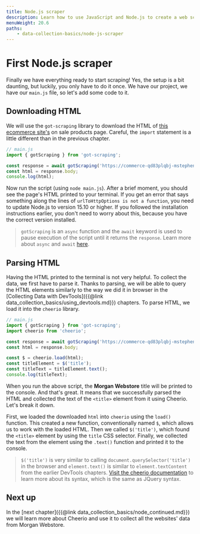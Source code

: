 ```yaml
---
title: Node.js scraper
description: Learn how to use JavaScript and Node.js to create a web scraper, plus take advantage of the cheerio and got-scraping libraries to make your job easier.
menuWeight: 20.6
paths:
    - data-collection-basics/node-js-scraper
---
```


# [](#first-scraper) First Node.js scraper

Finally we have everything ready to start scraping! Yes, the setup is a bit daunting, but luckily, you only have to do it once. We have our project, we have our `main.js` file, so let's add some code to it.

## [](#downloading-html) Downloading HTML

We will use the `got-scraping` library to download the HTML of <a href="https://commerce-qd83plqbj-mstephen19.vercel.app" target="_blank">this ecommerce site's</a> on sale products page. Careful, the `import` statement is a little different than in the previous chapter.

```js
// main.js
import { gotScraping } from 'got-scraping';

const response = await gotScraping('https://commerce-qd83plqbj-mstephen19.vercel.app/search/on-sale');
const html = response.body;
console.log(html);
```

Now run the script (using `node main.js`). After a brief moment, you should see the page's HTML printed to your terminal. If you get an error that says something along the lines of `urlToHttpOptions is not a function`, you need to update Node.js to version 15.10 or higher. If you followed the installation instructions earlier, you don't need to worry about this, because you have the correct version installed.

> `gotScraping` is an `async` function and the `await` keyword is used to pause execution of the script until it returns the `response`. Learn more about `async` and `await` <a href="https://javascript.info/async-await" target="_blank">here</a>.

## [](#parsing-html) Parsing HTML

Having the HTML printed to the terminal is not very helpful. To collect the data, we first have to parse it. Thanks to parsing, we will be able to query the HTML elements similarly to the way we did it in browser in the [Collecting Data with DevTools]({{@link data_collection_basics/using_devtools.md}}) chapters. To parse HTML, we load it into the `cheerio` library.

```js
// main.js
import { gotScraping } from 'got-scraping';
import cheerio from 'cheerio';

const response = await gotScraping('https://commerce-qd83plqbj-mstephen19.vercel.app/search/on-sale');
const html = response.body;

const $ = cheerio.load(html);
const titleElement = $('title');
const titleText = titleElement.text();
console.log(titleText);
```

When you run the above script, the **Morgan Webstore** title will be printed to the console. And that's great. It means that we successfully parsed the HTML and collected the text of the `<title>` element from it using Cheerio. Let's break it down.

First, we loaded the downloaded `html` into `cheerio` using the `load()` function. This created a new function, conventionally named `$`, which allows us to work with the loaded HTML. Then we called `$('title')`, which found the `<title>` element by using the `title` CSS selector. Finally, we collected the text from the element using the `.text()` function and printed it to the console.

> `$('title')` is very similar to calling `document.querySelector('title')` in the browser and `element.text()` is similar to `element.textContent` from the earlier DevTools chapters. <a href="https://github.com/cheeriojs/cheerio#readme" target="_blank">Visit the cheerio documentation</a> to learn more about its syntax, which is the same as JQuery syntax.

## [](#next) Next up

In the [next chapter]({{@link data_collection_basics/node_continued.md}}) we will learn more about Cheerio and use it to collect all the websites' data from Morgan Webstore.
